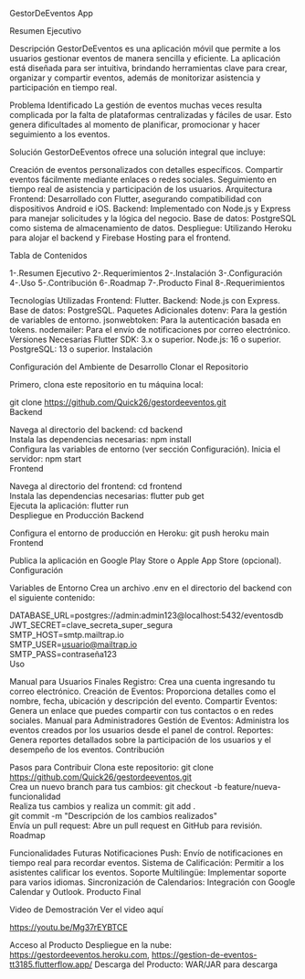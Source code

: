 GestorDeEventos App

Resumen Ejecutivo

Descripción
GestorDeEventos es una aplicación móvil que permite a los usuarios gestionar eventos de manera sencilla y eficiente. La aplicación está diseñada para ser intuitiva, brindando herramientas clave para crear, organizar y compartir eventos, además de monitorizar asistencia y participación en tiempo real.

Problema Identificado
La gestión de eventos muchas veces resulta complicada por la falta de plataformas centralizadas y fáciles de usar. Esto genera dificultades al momento de planificar, promocionar y hacer seguimiento a los eventos.

Solución
GestorDeEventos ofrece una solución integral que incluye:

Creación de eventos personalizados con detalles específicos.
Compartir eventos fácilmente mediante enlaces o redes sociales.
Seguimiento en tiempo real de asistencia y participación de los usuarios.
Arquitectura
Frontend: Desarrollado con Flutter, asegurando compatibilidad con dispositivos Android e iOS.
Backend: Implementado con Node.js y Express para manejar solicitudes y la lógica del negocio.
Base de datos: PostgreSQL como sistema de almacenamiento de datos.
Despliegue: Utilizando Heroku para alojar el backend y Firebase Hosting para el frontend.


Tabla de Contenidos

1-.Resumen Ejecutivo
2-.Requerimientos
2-.Instalación
3-.Configuración
4-.Uso
5-.Contribución
6-.Roadmap
7-.Producto Final
8-.Requerimientos

Tecnologías Utilizadas
Frontend: Flutter.
Backend: Node.js con Express.
Base de datos: PostgreSQL.
Paquetes Adicionales
dotenv: Para la gestión de variables de entorno.
jsonwebtoken: Para la autenticación basada en tokens.
nodemailer: Para el envío de notificaciones por correo electrónico.
Versiones Necesarias
Flutter SDK: 3.x o superior.
Node.js: 16 o superior.
PostgreSQL: 13 o superior.
Instalación

Configuración del Ambiente de Desarrollo
Clonar el Repositorio

Primero, clona este repositorio en tu máquina local:

git clone https://github.com/Quick26/gestordeeventos.git  
Backend

Navega al directorio del backend:
cd backend  
Instala las dependencias necesarias:
npm install  
Configura las variables de entorno (ver sección Configuración).
Inicia el servidor:
npm start  
Frontend

Navega al directorio del frontend:
cd frontend  
Instala las dependencias necesarias:
flutter pub get  
Ejecuta la aplicación:
flutter run  
Despliegue en Producción
Backend

Configura el entorno de producción en Heroku:
git push heroku main  
Frontend

Publica la aplicación en Google Play Store o Apple App Store (opcional).
Configuración

Variables de Entorno
Crea un archivo .env en el directorio del backend con el siguiente contenido:

DATABASE_URL=postgres://admin:admin123@localhost:5432/eventosdb  
JWT_SECRET=clave_secreta_super_segura  
SMTP_HOST=smtp.mailtrap.io  
SMTP_USER=usuario@mailtrap.io  
SMTP_PASS=contraseña123  
Uso

Manual para Usuarios Finales
Registro: Crea una cuenta ingresando tu correo electrónico.
Creación de Eventos: Proporciona detalles como el nombre, fecha, ubicación y descripción del evento.
Compartir Eventos: Genera un enlace que puedes compartir con tus contactos o en redes sociales.
Manual para Administradores
Gestión de Eventos: Administra los eventos creados por los usuarios desde el panel de control.
Reportes: Genera reportes detallados sobre la participación de los usuarios y el desempeño de los eventos.
Contribución

Pasos para Contribuir
Clona este repositorio:
git clone https://github.com/Quick26/gestordeeventos.git  
Crea un nuevo branch para tus cambios:
git checkout -b feature/nueva-funcionalidad  
Realiza tus cambios y realiza un commit:
git add .  
git commit -m "Descripción de los cambios realizados"  
Envía un pull request:
Abre un pull request en GitHub para revisión.
Roadmap

Funcionalidades Futuras
Notificaciones Push: Envío de notificaciones en tiempo real para recordar eventos.
Sistema de Calificación: Permitir a los asistentes calificar los eventos.
Soporte Multilingüe: Implementar soporte para varios idiomas.
Sincronización de Calendarios: Integración con Google Calendar y Outlook.
Producto Final

Video de Demostración
Ver el video aquí

https://youtu.be/Mg37rEYBTCE

Acceso al Producto
Despliegue en la nube: https://gestordeeventos.heroku.com, https://gestion-de-eventos-tt3185.flutterflow.app/
Descarga del Producto: WAR/JAR para descarga
